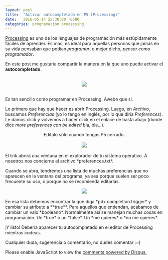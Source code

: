 ```yaml
---
layout: post
title:  "Activar autocompletado en P5 (Processing)"
date:   2016-05-14 22:30:00 -0500
categories: programacion processing
---
```


[Processing](https://processing.org/) es uno de los lenguajes de programación más estúpidamente fáciles de aprender. Es más, es ideal para aquellas personas que jamás en su vida pensaban que podían *programar*, o mejor dicho, *pensar como programador*.

En este post me gustaría compartir la manera en la que uno puede activar el **autocompletado**.

<br>

<center><img src="https://65.media.tumblr.com/16d94bba64736aebc6048224cf96fc2e/tumblr_o778r6Fd7v1rtghino1_400.png"></center>

<br>

Es tan sencillo como programar en Processing. Awebo que sí.

Lo primero que hay que hacer es abrir Processing. Luego, en *Archivo*, buscamos *Preferencias* (yo lo tengo en inglés, por lo que diría *Preferences*). Le damos click y volvemos a hacer click en el enlace de hasta abajo (donde dice *more preferences can be edited* bla, bla...).
<br>
<center>Edítalo sólo cuando tengas P5 cerrado.</center>
<br>
<center><img src="https://65.media.tumblr.com/dff817aa1262622fed8d39bc56dcac97/tumblr_o7790dQu6z1rtghino1_500.png
"></center>
<br>
El link abrirá una ventana en el explorador de tu sistema operativo. A nosotros nos concierne el archivo *preferences.txt*.

Cuando se abra, tendremos una lista de muchas preferencias que no aparecen en la ventana del programa, ya sea porque suelen ser poco frecuente su uso, o porque no se recomienda editarlas.
<center><img src="https://66.media.tumblr.com/0ecdebe34e4ecda25aef3fa8e5ebfa54/tumblr_o779bskycs1rtghino1_400.png"></center>
<br>
En esa lista debemos encontrar la que diga *pdx.completion.trigger* y cambiar su atributo a **true**. Para aquellos que entiendan, acabamos de cambiar un valo *booleano*. Normalmente así se manejan muchas cosas en programación. Un *true* o un *false*. Un *me quieres* o *no me quieres*.

¡Y listo! Debería aparecer tu autocompletado en el editor de Processing mientras codeas.

Cualquier duda, sugerencia o comentario, no dudes comentar :~)

<div id="disqus_thread"></div>
<script>
/**
* RECOMMENDED CONFIGURATION VARIABLES: EDIT AND UNCOMMENT THE SECTION BELOW TO INSERT DYNAMIC VALUES FROM YOUR PLATFORM OR CMS.
* LEARN WHY DEFINING THESE VARIABLES IS IMPORTANT: https://disqus.com/admin/universalcode/#configuration-variables
*/
/*
var disqus_config = function () {
this.page.url = PAGE_URL; // Replace PAGE_URL with your page's canonical URL variable
this.page.identifier = PAGE_IDENTIFIER; // Replace PAGE_IDENTIFIER with your page's unique identifier variable
};
*/
(function() { // DON'T EDIT BELOW THIS LINE
var d = document, s = d.createElement('script');

s.src = '//animanoir-blog.disqus.com/embed.js';

s.setAttribute('data-timestamp', +new Date());
(d.head || d.body).appendChild(s);
})();
</script>
<noscript>Please enable JavaScript to view the <a href="https://disqus.com/?ref_noscript" rel="nofollow">comments powered by Disqus.</a></noscript>


